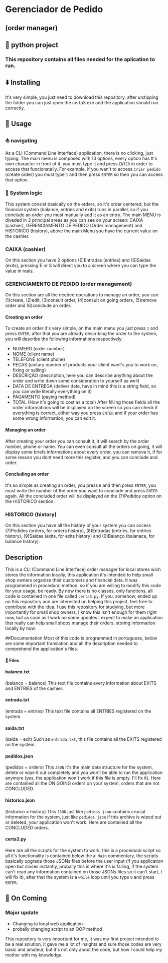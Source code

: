 # Gerenciador de Pedido 
## (order manager)

## 🐍 python project

### This repository contains all files needed for the aplication to run.
## ⬇️ Installing
It's very simple, you just need to download this repository, after unzipping the folder you can just open the certa3.exe and the application should run correctly.

## 🧩 Usage
### ⛵ navigating
As a CLI (Command Line Interface) application, there is no clicking, just typing. The main menu is composed with 13 options, every option has It's own character in front of it, you must type it and press `ENTER` in order to access that funcionatally. For example, if you wan't to access `Criar pedido` (create order) you must type `1` and then press `ENTER` so then you can access that option.

### 🧮 System logic
This system consist basically on the orders, so it's order centered, but the financial system (balance, entries and exits) runs in parallel, so if you conclude an order you must manually add it as an entry. The main MENU is diveded in 3 principal areas as you can see on your screen: CAIXA (cashier), GERENCIAMENTO DE PEDIDO (Order management) and HISTORICO (history), above the main Menu you have the current value on the cashier.
### CAIXA (cashier)
On this section you have 2 options (E)Entradas (entries) and (S)Saidas (exits), pressing E or S will direct you to a screen where you can type the value in reais.
### GERENCIAMENTO DE PEDIDO (order management)
On this section are all the needed operations to manage an order, you can (1)create, (2)edit, (3)consult order, (4)consult on going orders, (5)remove order and (6)conclude an order.
#### Creating an order
To create an order it's very simple, on the main menu you just press `1` and press `ENTER`, after that you are already describing the order to the system, you will describe the following informations respectively:
* NUMERO (order number) 
* NOME (client name)
* TELEFONE (client phone)
* PEÇAS (unitary number of products your client want's you to work on, fixing or selling)
* DESCRIÇÃO (description, here you can describe anything about the order and write down some consideration to yourself as well)
* DATA DE ENTREGA (deliver date, have in mind this is a string field, so you can write literally everything on it)
* PAGAMENTO (paying method)
* TOTAL (How it's going to cost as a total)
After filliing those fields all the order informations will be displayed on the screen so you can check if everything is correct, either way you press `ENTER` and if your order has some wrong information, you can edit it.
#### Managing an order
After creating your order you can consult it, it will search by the order number, phone or name. You can even consult all the orders on going, it will display some briefs informations about every order, you can remove it, if for some reason you dont need more this register, and you can conclude and order.
#### Concluding an order
It's so simple as creating an order, you press `6` and then press `ENTER`, you must write the number of the order you want to conclude and press `ENTER` again. All the concluded order will be displayed on the (7)Pedidos option on the HISTORICO section.
### HISTORICO (history)
On this section you have all the history of your system you can access (7)Pedidos (orders, for orders history), (8)Entradas (entries, for entries history), (9)Saídas (exits, for exits history) and (0)Balanço (balanace, for balance history).


## Description
This is a CLI (Command Line Interface) order manager for local stores wich stores the information locally, this application it's intended to help small shop owners organize their customers and financial data. It was programmed in procedural method, so if you are willing to modify this code for your usage, be ready. By now there is no classes, only functions, all code is contained in one file called `certa3.py`. If you, somehow, ended up on this repository and are interested on helping this project, feel free to contribute with the idea, I use this repository for studying, but more importantly for small shop owners, I know this isn't enough for them right now, but as soon as I work on some updates I expect to make an application that really can help small shops manage their orders, storing information locally by now.

##Documentation
Most of this code is programmed in portuguese, below are some important translation and all the description needed to comprehend the application's files.
#### 📄 Files
#### balanco.txt
(balanco = balance)
This text file contains every information about EXITS and ENTRIES of the cashier.
#### entrada.txt
(entrada = entries)
This text file contains all ENTRIES registered on the system.
#### saida.txt
(saida = exit)
Such as `entrada.txt`, this file contains all the EXITS registered on the system.
#### pedidos.json
(pedidos = orders)
This `JSON` it's the main data structure for the system, delete or wipe it out completely and you won't be able to run the application anymore (yes, the application won't work if this file is empty. I'll fix it). Here are contained all the ON GOING orders on your system, orders that are not CONCLUDED.
#### historico.json
(historico = history)
This `JSON` just like `pedidos.json` contains crucial information for the system, just like `pedidos.json` if this archive is wiped out or deleted, your application won't work. Here are conteined all the CONCLUDED orders.
#### certa3.py
Here are all the scripts for the system to work, this is a procedural script so all it's functionality is contained below the `# Main` commentary, the scripts basically upgrade those JSONs files before the user input (if you application open but closes instantly, probally this is where it's is failing, if the system can't read any information contained on those JSONs files so it can't start, I will fix it), after that the system is a `while` loop until you type `Q` and press `ENTER`.

## 📣 On Coming 
### Major update
* Changing to local web application
* probally changing script to an OOP method




This repository is very important for me, it was my first project intended to be a real solution, it gave me a lot of insights and sure those codes are very basic and amateur, but it's not only about the code, but how I could help my mother with my knowledge.
